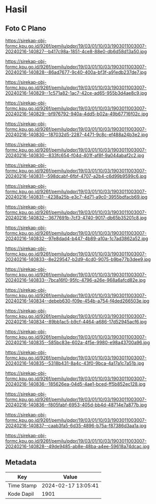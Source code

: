 # Hasil

## Foto C Plano

https://sirekap-obj-formc.kpu.go.id/926f/pemilu/pdpr/19/03/01/10/03/1903011003007-20240216-140827--b417c98a-1851-4ce8-88e0-db6d58d13a50.jpg

https://sirekap-obj-formc.kpu.go.id/926f/pemilu/pdpr/19/03/01/10/03/1903011003007-20240216-140828--86ad7677-9c40-400a-bf3f-a91edb237de7.jpg

https://sirekap-obj-formc.kpu.go.id/926f/pemilu/pdpr/19/03/01/10/03/1903011003007-20240216-140829--1c571a82-1ac7-42ce-ad65-955b3d4ae8c9.jpg

https://sirekap-obj-formc.kpu.go.id/926f/pemilu/pdpr/19/03/01/10/03/1903011003007-20240216-140829--bf976792-940a-4dd5-b02a-49b67716f02c.jpg

https://sirekap-obj-formc.kpu.go.id/926f/pemilu/pdpr/19/03/01/10/03/1903011003007-20240216-140830--187032d5-2287-4471-9c8c-ef488a24b3e2.jpg

https://sirekap-obj-formc.kpu.go.id/926f/pemilu/pdpr/19/03/01/10/03/1903011003007-20240216-140830--833fc654-f04d-401f-af8f-9a044abaf2c2.jpg

https://sirekap-obj-formc.kpu.go.id/926f/pemilu/pdpr/19/03/01/10/03/1903011003007-20240216-140831--598dcabf-6fbf-4707-a2b4-c6d99b9599c6.jpg

https://sirekap-obj-formc.kpu.go.id/926f/pemilu/pdpr/19/03/01/10/03/1903011003007-20240216-140831--4238a25b-e3c7-4d71-a9c0-3955bdfacb69.jpg

https://sirekap-obj-formc.kpu.go.id/926f/pemilu/pdpr/19/03/01/10/03/1903011003007-20240216-140832--3677691b-7cf3-4740-9017-db65b35201c8.jpg

https://sirekap-obj-formc.kpu.go.id/926f/pemilu/pdpr/19/03/01/10/03/1903011003007-20240216-140832--97e8dad4-b447-4b89-a10a-1c7ad3862a52.jpg

https://sirekap-obj-formc.kpu.go.id/926f/pemilu/pdpr/19/03/01/10/03/1903011003007-20240216-140833--8e229547-b2d9-4cd0-9075-b9be77b3dee9.jpg

https://sirekap-obj-formc.kpu.go.id/926f/pemilu/pdpr/19/03/01/10/03/1903011003007-20240216-140833--7bca16f0-95fc-4796-a26e-968a6afcd82e.jpg

https://sirekap-obj-formc.kpu.go.id/926f/pemilu/pdpr/19/03/01/10/03/1903011003007-20240216-140834--debeb630-f09e-454b-a754-f4ded266503e.jpg

https://sirekap-obj-formc.kpu.go.id/926f/pemilu/pdpr/19/03/01/10/03/1903011003007-20240216-140834--89bb1ac5-b9cf-4464-a686-17d52945acf6.jpg

https://sirekap-obj-formc.kpu.go.id/926f/pemilu/pdpr/19/03/01/10/03/1903011003007-20240216-140835--585bc83e-602a-4f5e-9980-e98a43700a96.jpg

https://sirekap-obj-formc.kpu.go.id/926f/pemilu/pdpr/19/03/01/10/03/1903011003007-20240216-140835--5318b431-8a4c-43f0-9bca-4a17a1c7a51b.jpg

https://sirekap-obj-formc.kpu.go.id/926f/pemilu/pdpr/19/03/01/10/03/1903011003007-20240216-140836--185626ea-04d5-4ae1-bced-ff5b852ec128.jpg

https://sirekap-obj-formc.kpu.go.id/926f/pemilu/pdpr/19/03/01/10/03/1903011003007-20240216-140836--f805fabf-6953-405d-bb4d-48714e7a877b.jpg

https://sirekap-obj-formc.kpu.go.id/926f/pemilu/pdpr/19/03/01/10/03/1903011003007-20240216-140837--caab3fa5-6d35-4896-b75a-f87386d3aa1a.jpg

https://sirekap-obj-formc.kpu.go.id/926f/pemilu/pdpr/19/03/01/10/03/1903011003007-20240216-140828--49de9485-ab8e-48ba-a4ee-59618a74dcac.jpg


## Metadata

| Key        | Value               |
| ---------- | ------------------- |
| Time Stamp | 2024-02-17 13:05:41 |
| Kode Dapil | 1901                |



